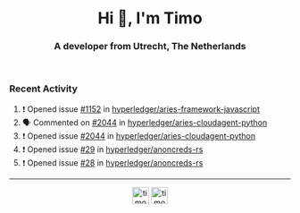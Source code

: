 <h1 align="center">Hi 👋, I'm Timo</h1>
<h3 align="center">A developer from Utrecht, The Netherlands</h3>
<br/>
<!-- https://github.com/rahuldkjain/github-profile-readme-generator --!>

<!--  <p align="left"><img src="https://github-readme-stats.vercel.app/api?username=timoglastra&show_icons=true&count_private=true&" alt="timoglastra" /></p> --!>

<!--
Github language stats
<p align="left"><img src="https://github-readme-stats.vercel.app/api/top-langs/?username=timoglastra&layout=compact" alt="timoglastra" /><p>
-->

<!-- Codestats language stats -->
<!-- <p align="left"><img src="https://codestats-readme.vercel.app/api/top-langs/?username=timoglastra&layout=compact&language_count=12" alt="timoglastra" /><p>    --!>
  
<h3>Recent Activity</h3>

<!--START_SECTION:activity-->
1. ❗️ Opened issue [#1152](https://github.com/hyperledger/aries-framework-javascript/issues/1152) in [hyperledger/aries-framework-javascript](https://github.com/hyperledger/aries-framework-javascript)
2. 🗣 Commented on [#2044](https://github.com/hyperledger/aries-cloudagent-python/issues/2044) in [hyperledger/aries-cloudagent-python](https://github.com/hyperledger/aries-cloudagent-python)
3. ❗️ Opened issue [#2044](https://github.com/hyperledger/aries-cloudagent-python/issues/2044) in [hyperledger/aries-cloudagent-python](https://github.com/hyperledger/aries-cloudagent-python)
4. ❗️ Opened issue [#29](https://github.com/hyperledger/anoncreds-rs/issues/29) in [hyperledger/anoncreds-rs](https://github.com/hyperledger/anoncreds-rs)
5. ❗️ Opened issue [#28](https://github.com/hyperledger/anoncreds-rs/issues/28) in [hyperledger/anoncreds-rs](https://github.com/hyperledger/anoncreds-rs)
<!--END_SECTION:activity-->

---

<p align="center">
<a href="https://twitter.com/timoglastra" target="blank"><img align="center" src="https://cdn.jsdelivr.net/npm/simple-icons@3.0.1/icons/twitter.svg" alt="timoglastra" height="30" width="30" /></a>
<a href="https://linkedin.com/in/timoglastra" target="blank"><img align="center" src="https://cdn.jsdelivr.net/npm/simple-icons@3.0.1/icons/linkedin.svg" alt="timoglastra" height="30" width="30" /></a>
</p>




